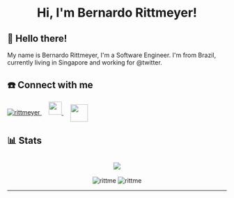 <h1 align="center">Hi, I'm Bernardo Rittmeyer!</h1>

## 👋 Hello there!
My name is Bernardo Rittmeyer, I'm a Software Engineer. I'm from Brazil, currently living in Singapore and working for @twitter.



## ☎️ Connect with me
<div> 
  <a href="https://twitter.com/rittmeyer" target="blank">
    <img src="https://img.shields.io/twitter/follow/rittmeyer?logo=twitter&style=for-the-badge" alt="rittmeyer" />
  </a> 
  &nbsp;&nbsp;&nbsp;
  <a href="https://www.linkedin.com/in/bernardorittmeyer/?locale=en_US">
    <img height=30 src="https://user-images.githubusercontent.com/201125/113857564-40726880-97d5-11eb-900b-9cec6c073610.png">
  </a>
  &nbsp;&nbsp;&nbsp;
  <a href="https://matrix.to/#/@rittme:matrix.org" target="blank">
    <img style="vertical-align:middle" height=40 src="https://user-images.githubusercontent.com/201125/137852805-27ef991a-1772-4750-bf13-6bdaea9c0464.png">
  </a> 

</div>

## 📊 Stats

<h2 align="center">
  <img style="margin:auto" src="https://github-profile-trophy.vercel.app/?username=rittme&theme=onedark&rank=SECRET,SSS,SS,S,AAA,AA,A&no-bg=true&no-frame=true&column=5">
</h2>

<div align="center">  
  <img src="https://github-readme-streak-stats.herokuapp.com/?user=rittme&count_private=true&theme=onedark&hide_border=true" alt="rittme" />
    <img src="https://github-readme-stats.vercel.app/api/top-langs?username=rittme&show_icons=true&locale=en&layout=compact&count_private=true&theme=onedark&hide_border=true" alt="rittme" />
</div>

<hr>

<!--
**rittme/rittme** is a ✨ _special_ ✨ repository because its `README.md` (this file) appears on your GitHub profile.

Here are some ideas to get you started:

- 🔭 I’m currently working on ...
- 🌱 I’m currently learning ...
- 👯 I’m looking to collaborate on ...
- 🤔 I’m looking for help with ...
- 💬 Ask me about ...
- 📫 How to reach me: ...
- 😄 Pronouns: ...
- ⚡ Fun fact: ...
-->
